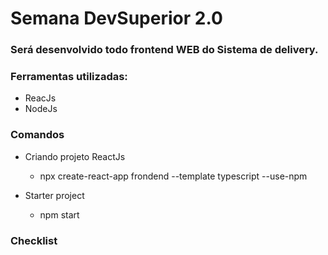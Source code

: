 # Semana DevSuperior 2.0

### Será desenvolvido todo frontend WEB do Sistema de delivery.

### Ferramentas utilizadas:

- ReacJs
- NodeJs

### Comandos

- Criando projeto ReactJs

  - npx create-react-app frondend --template typescript --use-npm

- Starter project
  - npm start

### Checklist
